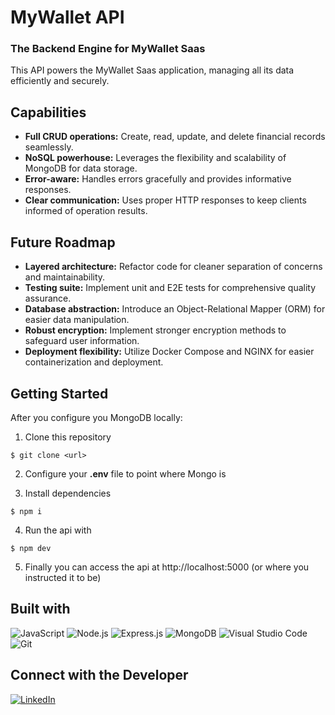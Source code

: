 # MyWallet API

### The Backend Engine for MyWallet Saas

This API powers the MyWallet Saas application, managing all its data efficiently and securely.

## Capabilities

-   **Full CRUD operations:** Create, read, update, and delete financial records seamlessly.
-   **NoSQL powerhouse:** Leverages the flexibility and scalability of MongoDB for data storage.
-   **Error-aware:** Handles errors gracefully and provides informative responses.
-   **Clear communication:** Uses proper HTTP responses to keep clients informed of operation results.

## Future Roadmap

-   **Layered architecture:** Refactor code for cleaner separation of concerns and maintainability.
-   **Testing suite:** Implement unit and E2E tests for comprehensive quality assurance.
-   **Database abstraction:** Introduce an Object-Relational Mapper (ORM) for easier data manipulation.
-   **Robust encryption:** Implement stronger encryption methods to safeguard user information.
-   **Deployment flexibility:** Utilize Docker Compose and NGINX for easier containerization and deployment.

## Getting Started

After you configure you MongoDB locally:

1. Clone this repository

```
$ git clone <url>
```

2. Configure your **.env** file to point where Mongo is
   
4. Install dependencies

```
$ npm i
```

4. Run the api with

```
$ npm dev
```

5. Finally you can access the api at http://localhost:5000 (or where you instructed it to be)

## Built with

![JavaScript](https://img.shields.io/badge/JavaScript-F7DF1E?style=for-the-badge&logo=javascript&logoColor=black)
![Node.js](https://img.shields.io/badge/Node.js-43853D?style=for-the-badge&logo=node.js&logoColor=white)
![Express.js](https://img.shields.io/badge/Express.js-404D59?style=for-the-badge)
![MongoDB](https://img.shields.io/badge/MongoDB-4EA94B?style=for-the-badge&logo=mongodb&logoColor=white)
![Visual Studio Code](https://img.shields.io/badge/Visual_Studio_Code-0078D4?style=for-the-badge&logo=visual%20studio%20code&logoColor=white)
![Git](https://img.shields.io/badge/GIT-E44C30?style=for-the-badge&logo=git&logoColor=white)

## Connect with the Developer

[![LinkedIn][linkedin-shield]][linkedin-url]

[linkedin-shield]: https://img.shields.io/badge/LinkedIn-0077B5?style=for-the-badge&logo=linkedin&logoColor=white
[linkedin-url]: https://www.linkedin.com/in/domingosmiguel/
